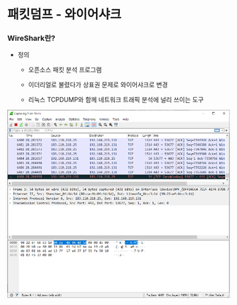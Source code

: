 # 패킷덤프 - 와이어샤크



### WireShark란?

- 정의

  - 오픈소스 패킷 분석 프로그램

  - 이더리얼로 불렸다가 상표권 문제로 와이어샤크로 변경

  - 리눅스 TCPDUMP와 함께 네트워크 트래픽 분석에 널리 쓰이는 도구

    

![img](../image/network/network_image19.png)